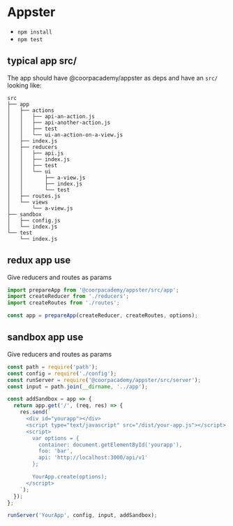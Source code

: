 # Appster

- `npm install`
- `npm test`

## typical app src/

The app should have @coorpacademy/appster as deps and have an `src/` looking like:
```
src
├── app
│   ├── actions
│   │   ├── api-an-action.js
│   │   ├── api-another-action.js
│   │   ├── test
│   │   └── ui-an-action-on-a-view.js
│   ├── index.js
│   ├── reducers
│   │   ├── api.js
│   │   ├── index.js
│   │   ├── test
│   │   └── ui
│   │       ├── a-view.js
│   │       ├── index.js
│   │       └── test
│   ├── routes.js
│   └── views
│       └── a-view.js
├── sandbox
│   ├── config.js
│   └── index.js
└── test
    └── index.js
```


## redux app use

Give reducers and routes as params
```js
import prepareApp from '@coorpacademy/appster/src/app';
import createReducer from './reducers';
import createRoutes from './routes';

const app = prepareApp(createReducer, createRoutes, options);
```

## sandbox app use

Give reducers and routes as params
```js
const path = require('path');
const config = require('./config');
const runServer = require('@coorpacademy/appster/src/server');
const input = path.join(__dirname, '../app');

const addSandbox = app => {
  return app.get('/', (req, res) => {
    res.send(`
      <div id="yourapp"></div>
      <script type="text/javascript" src="/dist/your-app.js"></script>
      <script>
        var options = {
          container: document.getElementById('yourapp'),
          foo: 'bar',
          api: 'http://localhost:3000/api/v1'
        };

        YourApp.create(options);
      </script>
    `);
  });
};

runServer('YourApp', config, input, addSandbox);
```
